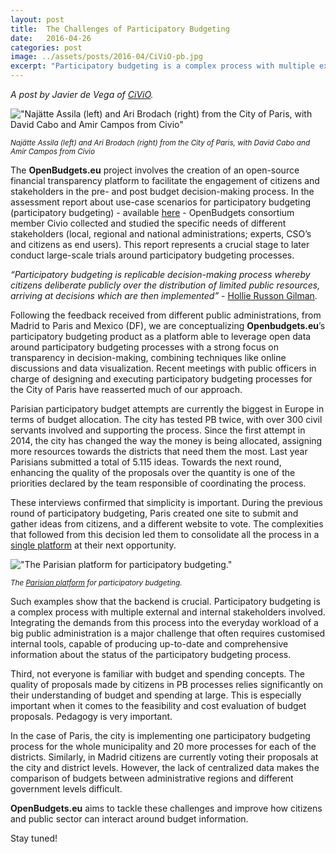 ```yaml
---
layout: post
title:  The Challenges of Participatory Budgeting
date:   2016-04-26
categories: post
image: ../assets/posts/2016-04/CiViO-pb.jpg
excerpt: "Participatory budgeting is a complex process with multiple external and internal stakeholders involved. Integrating the demands from this process into the everyday workload of a big public administration is a major challenge that often requires customised internal tools, capable of producing up-to-date and comprehensive information about the status of the participatory budgeting process."
---
```


_A post by Javier de Vega of [CiViO](http://www.civio.es/en/)._

!["Najätte Assila (left) and Ari Brodach (right) from the City of Paris, with David Cabo and Amir Campos from Civio"]({{site.baseurl}}/assets/posts/2016-04/CiViO-pb.jpg)

<small>_Najätte Assila (left) and Ari Brodach (right) from the City of Paris, with David Cabo and Amir Campos from Civio_</small>

The **OpenBudgets.eu** project involves the creation of an open-source financial transparency platform to facilitate the engagement of citizens and stakeholders in the pre- and post budget decision-making process. In the assessment report about use-case scenarios for participatory budgeting (participatory budgeting) - available [here](http://openbudgets.eu/assets/deliverables/D7.1.pdf) - OpenBudgets consortium member Civio collected and studied the specific needs of different stakeholders (local, regional and national administrations; experts, CSO’s and citizens as end users). This report represents a crucial stage to later conduct large-scale trials around participatory budgeting processes.

 _“Participatory budgeting is replicable decision-making process whereby citizens deliberate publicly over the distribution of limited public resources, arriving at decisions which are then implemented”_ - [Hollie Russon Gilman](https://twitter.com/hrgilman).

Following the feedback received from different public administrations, from Madrid to Paris and Mexico (DF), we are conceptualizing **Openbudgets.eu**’s participatory budgeting product as a platform able to leverage open data around participatory budgeting processes with a strong focus on transparency in decision-making, combining techniques like online discussions and data visualization. Recent meetings with public officers in charge of designing and executing participatory budgeting processes for the City of Paris have reasserted much of our approach.

Parisian participatory budget attempts are currently the biggest in Europe in terms of budget allocation. The city has tested PB twice, with over 300 civil servants involved and supporting the process. Since the first attempt in 2014, the city has changed the way the money is being allocated, assigning more resources towards the districts that need them the most. Last year Parisians submitted a total of 5.115 ideas. Towards the next round, enhancing the quality of the proposals over the quantity is one of the priorities declared by the team responsible of coordinating the process.

These interviews confirmed that simplicity is important. During the previous round of participatory budgeting, Paris created one site to submit and gather ideas from citizens, and a different website to vote. The complexities that followed from this decision led them to consolidate all the process in a [single platform](https://budgetparticipatif.paris.fr) at their next opportunity.

!["The Parisian platform for participatory budgeting."]({{site.baseurl}}/assets/posts/2016-04/pbfr.png)

<small>_The [Parisian platform](https://budgetparticipatif.paris.fr) for participatory budgeting._</small>

Such examples show that the backend is crucial. Participatory budgeting is a complex process with multiple external and internal stakeholders involved. Integrating the demands from this process into the everyday workload of a big public administration is a major challenge that often requires customised internal tools, capable of producing up-to-date and comprehensive information about the status of the participatory budgeting process.

Third, not everyone is familiar with budget and spending concepts. The quality of proposals made by citizens in PB processes relies significantly on their understanding of budget and spending at large. This is especially important when it comes to the feasibility and cost evaluation of budget proposals. Pedagogy is very important.

In the case of Paris, the city is implementing one participatory budgeting process for the whole municipality and 20 more processes for each of the districts. Similarly, in Madrid citizens are currently voting their proposals at the city and district levels. However, the lack of centralized data makes the comparison of budgets between administrative regions and different government levels difficult.

**OpenBudgets.eu** aims to tackle these challenges and improve how citizens and public sector can interact around budget information.

Stay tuned!
